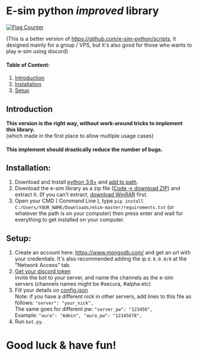 
# E-sim python *improved* library

[![Flag Counter](https://s01.flagcounter.com/mini/5j6R/bg_FFFFFF/txt_000000/border_CCCCCC/flags_0/)](https://info.flagcounter.com/5j6R)

(This is a better version of https://github.com/e-sim-python/scripts, it designed mainly for a group / VPS, 
but it's also good for those who wants to play e-sim using discord)
#### Table of Content:
1. [Introduction](https://github.com/e-sim-python/eSim#introduction)
2. [Installation](https://github.com/e-sim-python/eSim#installation)
3. [Setup](https://github.com/e-sim-python/eSim#setup)

## Introduction
**This version is the right way, without work-around tricks to implement this library.**  
(which made in the first place to allow multiple usage cases)  
#### This implement should drastically reduce the number of bugs.


## Installation:
1. Download and Install [python 3.6+](https://www.python.org/downloads/) and [add to path](http://prntscr.com/uwvy5z). 
2. Download the e-sim library as a zip file ([Code -> download ZIP](https://github.com/e-sim-python/eSim/archive/master.zip)) and extract it. (If you can't extract, [download WinRAR](https://www.rarlab.com/) first.
3. Open your CMD ( Command Line ), type `pip install C:/Users/YOUR_NAME/Downloads/eSim-master/requirements.txt` (or whatever the path is on your computer)
   then press enter and wait for everything to get installed on your computer.

## Setup:
1. Create an account here: https://www.mongodb.com/ and get an url with your credentials.
   It's also recommended adding the ip `0.0.0.0/0` at the "Network Access" tab.
2. [Get your discord token](https://devsjournal.com/how-to-get-your-discord-token.html)  
   invite the bot to your server, and name the channels as the e-sim servers (channels names might be #secura, #alpha etc)
3. Fill your details on [config.json](https://github.com/e-sim-python/eSim/config.json)  
Note: if you have a different nick in other servers, add lines to this file as follows: `"server": "your_nick",`  
   The same goes for different pw: `"server_pw": "123456",`  
   Example: `"aura": "Admin", "aura_pw": "12345678",`
4. Run `bot.py`.
   


# Good luck & have fun!
